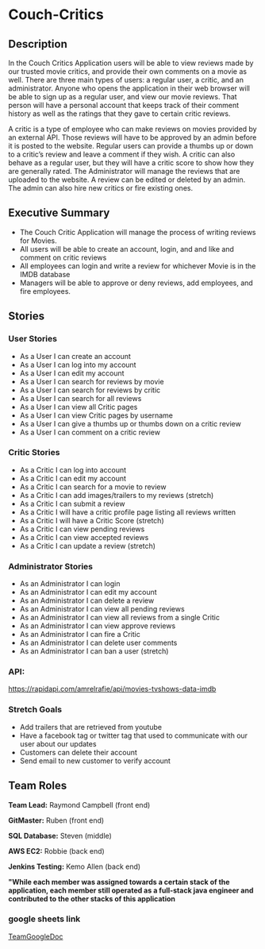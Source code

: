 # Couch-Critics

## Description
In the Couch Critics Application users will be able to view reviews made by our trusted movie critics, and provide their own comments on a movie as well. There are three main types of users: a regular user, a critic, and an administrator. Anyone who opens the application in their web browser will be able to sign up as a regular user, and view our movie reviews. That person will have a personal account that keeps track of their comment history as well as the ratings that they gave to certain critic reviews.
    
A critic is a type of employee who can make reviews on movies provided by an external API. Those reviews will have to be approved by an admin before it is posted to the website. Regular users can provide a thumbs up or down to a critic’s review and leave a comment if they wish. A critic can also behave as a regular user, but they will have a critic score to show how they are generally rated. The Administrator will manage the reviews that are uploaded to the website. A review can be edited or deleted by an admin. The admin can also hire new critics or fire existing ones. 


## Executive Summary 

- The Couch Critic Application will manage the process of writing reviews for Movies.
- All users will be able to create an account, login, and and like and comment on critic reviews
- All employees can login and write a review for whichever Movie is in the IMDB database
- Managers will be able to approve or deny reviews, add employees, and fire employees. 


## Stories

### User Stories
- As a User I can create an account
- As a User I can log into my account
- As a User I can edit my account
- As a User I can search for reviews by movie
- As a User I can search for reviews by critic
- As a User I can search for all reviews
- As a User I can view all Critic pages
- As a User I can view Critic pages by username
- As a User I can give a thumbs up or thumbs down on a critic review
- As a User I can comment on a critic review

### Critic Stories

- As a Critic I can log into account
- As a Critic I can edit my account
- As a Critic I can search for a movie to review
- As a Critic I can add images/trailers to my reviews (stretch)
- As a Critic I can submit a review
- As a Critic I will have a critic profile page listing all reviews written
- As a Critic I will have a Critic Score (stretch)
- As a Critic I can view pending reviews
- As a Critic I can view accepted reviews
- As a Critic I can update a review (stretch)

### Administrator Stories

- As an Administrator I can login
- As an Administrator I can edit my account
- As an Administrator I can delete a review
- As an Administrator I can view all pending reviews
- As an Administrator I can view all reviews from a single Critic
- As an Administrator I can view approve reviews
- As an Administrator I can fire a Critic
- As an Administrator I can delete user comments
- As an Administrator I can ban a user (stretch)

### API:

https://rapidapi.com/amrelrafie/api/movies-tvshows-data-imdb

### Stretch Goals

- Add trailers that are retrieved from youtube
- Have a facebook tag or twitter tag that used to communicate with our user about our updates
- Customers can delete their account
- Send email to new customer to verify account 

## Team Roles

**Team Lead:** 
Raymond Campbell (front end)

**GitMaster:**
Ruben (front end)

**SQL Database:** Steven (middle)

**AWS EC2:** Robbie (back end)

**Jenkins Testing:** Kemo Allen (back end)

**"While each member was assigned towards a certain stack of the application, each member still operated as a full-stack java engineer and contributed to the other stacks of this application**

### google sheets link

[TeamGoogleDoc](https://docs.google.com/document/d/1xU3UfvrPJPdCgAuH7QUA3zDUb_Gb0WyBgoDqCokzhys/edit?usp=sharing
)
